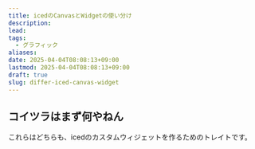 ```yaml
---
title: icedのCanvasとWidgetの使い分け
description: 
lead: 
tags:
  - グラフィック
aliases: 
date: 2025-04-04T08:08:13+09:00
lastmod: 2025-04-04T08:08:13+09:00
draft: true
slug: differ-iced-canvas-widget
---
```

## コイツラはまず何やねん
これらはどちらも、icedのカスタムウィジェットを作るためのトレイトです。
